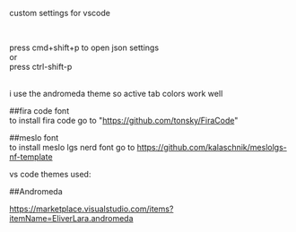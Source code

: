 custom settings for vscode

<br>

press cmd+shift+p to open json settings
<br>
or
<br>
press ctrl-shift-p

<br>
i use the andromeda theme so active tab colors work well


##fira code font
<br>
to install fira code go to "https://github.com/tonsky/FiraCode"

##meslo font
<br> 
to install meslo lgs nerd font go to https://github.com/kalaschnik/meslolgs-nf-template

vs code themes used:

##Andromeda

https://marketplace.visualstudio.com/items?itemName=EliverLara.andromeda
